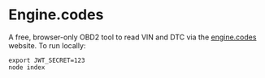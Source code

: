 # Engine.codes

A free, browser-only OBD2 tool to read VIN and DTC via the [engine.codes](https://engine.codes) website. To run locally:

```
export JWT_SECRET=123
node index
```

